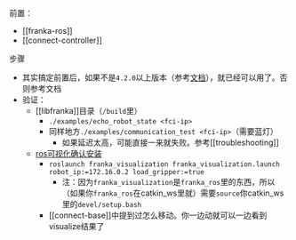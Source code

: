 前置：
- [[franka-ros]]
- [[connect-controller]]

步骤
- 其实搞定前置后，如果不是`4.2.0`以上版本（参考[文档](https://frankaemika.github.io/docs/getting_started.html#preparing-the-robot-for-fci-usage-in-desk)），就已经可以用了。否则参考文档
- 验证：
  - [[libfranka]]目录（`/build`里）
    - `./examples/echo_robot_state <fci-ip>`
    - 同样地方`./examples/communication_test <fci-ip>`（需要蓝灯）
      - 如果延迟太高，可能直接一来就失败。参考[[troubleshooting]]
  - [ros可视化确认安装](https://frankaemika.github.io/docs/franka_ros.html#ros-visualization)
    - `roslaunch franka_visualization franka_visualization.launch robot_ip:=172.16.0.2 load_gripper:=true`
      - 注：因为`franka_visualization`是`franka_ros`里的东西，所以（如果你`franka_ros`在catkin_ws里就）需要`source`你catkin_ws里的`devel/setup.bash`
    - [[connect-base]]中提到过怎么移动。你一边动就可以一边看到visualize结果了